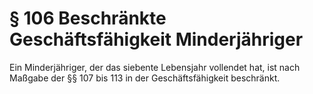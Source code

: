 # § 106 Beschränkte Geschäftsfähigkeit Minderjähriger
Ein Minderjähriger, der das siebente Lebensjahr vollendet hat, ist nach Maßgabe der §§ 107 bis 113 in der Geschäftsfähigkeit beschränkt.